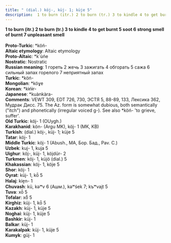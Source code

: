 ```yaml
---
title: " (dial.) köj-, küj- 1; küje 5"
description:  1 to burn (itr.) 2 to burn (tr.) 3 to kindle 4 to get burnt 5 soot 6 strong smell of burnt 7 unpleasant smell
---
```

<p data-pagefind-weight="0.5">
<strong> 1 to burn (itr.) 2 to burn (tr.) 3 to kindle 4 to get burnt 5 soot 6 strong smell of burnt 7 unpleasant smell</strong><br><br>
<strong>Proto-Turkic</strong>:  *köń-<br>
<strong>Altaic etymology</strong>:  Altaic etymology<br>
<strong> Proto-Altaic</strong>:  *k`ùńe<br>
<strong>Nostratic</strong>:  Nostratic<br>
<strong>Russian meaning</strong>:  1 гореть 2 жечь 3 зажигать 4 обгорать 5 сажа 6 сильный запах горелого 7 неприятный запах<br>
<strong>Turkic</strong>:  *köń-<br>
<strong>Mongolian</strong>:  *köɣe<br>
<strong>Korean</strong>:  *kɨ̀ńɨ̀r-<br>
<strong>Japanese</strong>:  *kuànkàra-<br>
<strong>Comments</strong>:  VEWT 309, EDT 726, 730, ЭСТЯ 5, 88-89, 133, Лексика 362, Мудрак Дисс. 75. The Az. form is somewhat dubious, both semantically ("itch") and phonetically (irregular voiced g-). See also *köń- 'to grieve, suffer'.<br>
<strong>Old Turkic</strong>:  köj- 1 (OUygh.)<br>
<strong>Karakhanid</strong>:  kön- (Argu MK), köj- 1 (MK, KB)<br>
<strong>Turkish</strong>:  (dial.) köj-, küj- 1; küje 5<br>
<strong>Tatar</strong>:  köj- 1<br>
<strong>Middle Turkic</strong>:  köj- 1 (Abush., MA, Бор. Бад., Pav. C.)<br>
<strong>Uzbek</strong>:  kuj- 1, kuja 5<br>
<strong>Uighur</strong>:  köj-, küj- 1, köjdür- 2<br>
<strong>Turkmen</strong>:  köj- 1, küjö (dial.) 5<br>
<strong>Khakassian</strong>:  köj- 1, köje 5<br>
<strong>Shor</strong>:  köj- 1<br>
<strong>Oyrat</strong>:  küj- 1, kȫ 5<br>
<strong>Halaj</strong>:  kie̯n- 1<br>
<strong>Chuvash</strong>:  kü, kǝʷv 6 (Ашм.), kǝʷśek 7; kъʷvajt 5<br>
<strong>Tuva</strong>:  xȫ 5<br>
<strong>Tofalar</strong>:  xȫ̃ 5<br>
<strong>Kirghiz</strong>:  küj- 1, kȫ 5<br>
<strong>Kazakh</strong>:  küj- 1, küje 5<br>
<strong>Noghai</strong>:  küj- 1, küje 5<br>
<strong>Bashkir</strong>:  küj- 1<br>
<strong>Balkar</strong>:  küj- 1<br>
<strong>Karakalpak</strong>:  küj- 1, küje 5<br>
<strong>Kumyk</strong>:  güj- 1<br>

</p>
